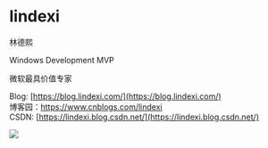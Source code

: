 # lindexi

林德熙

Windows Development MVP

微软最具价值专家

Blog: [https://blog.lindexi.com/](https://blog.lindexi.com/)  
博客园：<https://www.cnblogs.com/lindexi>  
CSDN: [https://lindexi.blog.csdn.net/](https://lindexi.blog.csdn.net/)  


![](https://github-readme-stats.vercel.app/api?username=lindexi&show_icons=true)